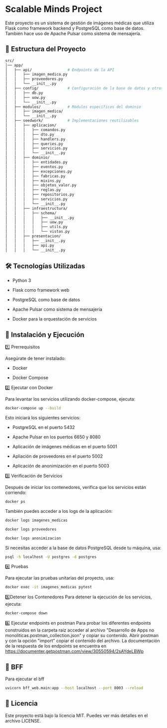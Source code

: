
# Scalable Minds Project

Este proyecto es un sistema de gestión de imágenes médicas que utiliza Flask como framework backend y PostgreSQL como base de datos. También hace uso de Apache Pulsar como sistema de mensajería.

## 💁️ Estructura del Proyecto

```bash
src/
│── app/
│   ├── api/                # Endpoints de la API
│   │   ├── imagen_medica.py
│   │   ├── proveedores.py
│   │   └── __init__.py
│   ├── config/             # Configuración de la base de datos y otros servicios
│   │   ├── db.py
│   │   ├── uow.py
│   │   └── __init__.py
│   ├── modulos/            # Módulos específicos del dominio
│   │   ├── imagen_medica/
│   │   └── __init__.py
│   ├── seedwork/           # Implementaciones reutilizables
│   │   ├── aplicacion/
│   │   │   ├── comandos.py
│   │   │   ├── dto.py
│   │   │   ├── handlers.py
│   │   │   ├── queries.py
│   │   │   ├── servicios.py
│   │   │   └── __init__.py
│   │   ├── dominio/
│   │   │   ├── entidades.py
│   │   │   ├── eventos.py
│   │   │   ├── excepciones.py
│   │   │   ├── fabricas.py
│   │   │   ├── mixins.py
│   │   │   ├── objetos_valor.py
│   │   │   ├── reglas.py
│   │   │   ├── repositorios.py
│   │   │   ├── servicios.py
│   │   │   └── __init__.py
│   │   ├── infraestructura/
│   │   │   ├── schema/
│   │   │   │   ├── __init__.py
│   │   │   │   ├── uow.py
│   │   │   │   ├── utils.py
│   │   │   │   └── vistas.py
│   │   ├── presentacion/
│   │   │   ├── __init__.py
│   │   │   ├── api.py
│   │   │   └── __init__.py
```

## 🛠️ Tecnologías Utilizadas
- Python 3

- Flask como framework web

- PostgreSQL como base de datos

- Apache Pulsar como sistema de mensajería

- Docker para la orquestación de servicios

## 🚀 Instalación y Ejecución
1️⃣ Prerrequisitos

Asegúrate de tener instalado:

- Docker

- Docker Compose

2️⃣ Ejecutar con Docker

Para levantar los servicios utilizando docker-compose, ejecuta:

```bash
docker-compose up --build
```

Esto iniciará los siguientes servicios:

- PostgreSQL en el puerto 5432

- Apache Pulsar en los puertos 6650 y 8080

- Aplicación de imágenes médicas en el puerto 5001

- Apliación de proveedores en el puerto 5002

- Aplicación de anonimización en el puerto 5003

3️⃣ Verificación de Servicios

Después de iniciar los contenedores, verifica que los servicios están corriendo:
```bash
docker ps
```
También puedes acceder a los logs de la aplicación:
```bash
docker logs imagenes_medicas
```

```bash
docker logs proveedores
```

```bash
docker logs anonimizacion
```

Si necesitas acceder a la base de datos PostgreSQL desde tu máquina, usa:
```bash
psql -h localhost -U postgres -d postgres
```
4️⃣ Pruebas

Para ejecutar las pruebas unitarias del proyecto, usa:
```bash
docker exec -it imagenes_medicas pytest
```

5️⃣Detener los Contenedores
Para detener la ejecución de los servicios, ejecuta:
```bash
docker-compose down
```

6️⃣ Ejecutar endpoints en postman
Para probar los diferentes endpoints construidos en la carpeta raiz acceder al archivo "Desarrollo de Apps no monoliticas.postman_collection.json" y copiar su contenido. Abrir postman y con la opción "import" copiar el contenido del archivo. La documentación de la respuesta de los endpoints se encuentra en https://documenter.getpostman.com/view/30550594/2sAYdeLBWp 

## 🐥 BFF
Para ejecutar el bff
```bash
uvicorn bff_web.main:app --host localhost --port 8003 --reload
```


## 📄 Licencia

Este proyecto está bajo la licencia MIT. Puedes ver más detalles en el archivo LICENSE.
